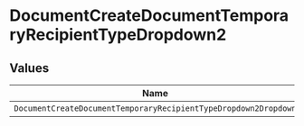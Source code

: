 # DocumentCreateDocumentTemporaryRecipientTypeDropdown2


## Values

| Name                                                            | Value                                                           |
| --------------------------------------------------------------- | --------------------------------------------------------------- |
| `DocumentCreateDocumentTemporaryRecipientTypeDropdown2Dropdown` | dropdown                                                        |